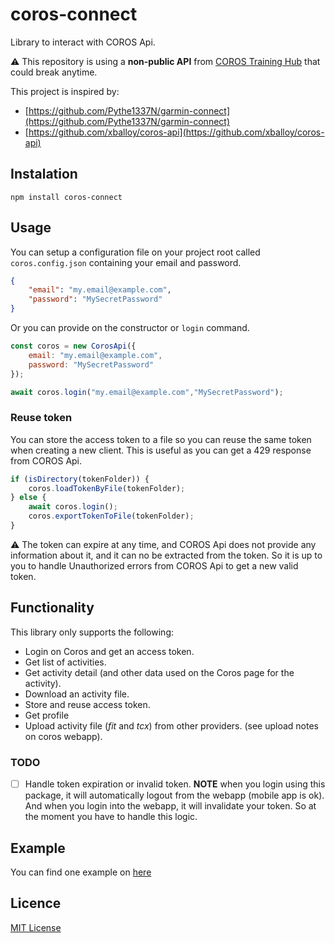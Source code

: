 # coros-connect

Library to interact with COROS Api.

⚠️ This repository is using a **non-public API** from [COROS Training Hub](https://t.coros.com/) that could break
anytime.

This project is inspired by:
- [https://github.com/Pythe1337N/garmin-connect](https://github.com/Pythe1337N/garmin-connect)
- [https://github.com/xballoy/coros-api](https://github.com/xballoy/coros-api)

## Instalation

`npm install coros-connect`

## Usage

You can setup a configuration file on your project root called `coros.config.json` containing your email and password.

```json
{
    "email": "my.email@example.com",
    "password": "MySecretPassword"
}
```

Or you can provide on the constructor or `login` command.

```js
const coros = new CorosApi({
    email: "my.email@example.com",
    password: "MySecretPassword"
});

await coros.login("my.email@example.com","MySecretPassword");
```

### Reuse token

You can store the access token to a file so you can reuse the same token when creating a new client. 
This is useful as you can get a 429 response from COROS Api.

```js
if (isDirectory(tokenFolder)) {
    coros.loadTokenByFile(tokenFolder);
} else {
    await coros.login();
    coros.exportTokenToFile(tokenFolder);
}
```

⚠️ The token can expire at any time, and COROS Api does not provide any information about it, and it can no be extracted from the token. So it is up to you to handle Unauthorized errors from COROS Api to get a new valid token.


## Functionality

This library only supports the following:

- Login on Coros and get an access token.
- Get list of activities.
- Get activity detail (and other data used on the Coros page for the activity).
- Download an activity file.
- Store and reuse access token.
- Get profile
- Upload activity file (*fit* and *tcx*) from other providers. (see upload notes on coros webapp).

### TODO

- [ ] Handle token expiration or invalid token. **NOTE** when you login using this package, it will automatically logout from the webapp (mobile app is ok). And when you login into the webapp, it will invalidate your token. So at the moment you have to handle this logic.

## Example

You can find one example on [here](./example/index.ts)

## Licence

[MIT License](LICENSE.md)